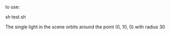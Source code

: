 to use:

sh test.sh

The single light in the scene orbits around the point (0, 10, 0) with radius 30

